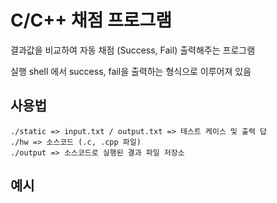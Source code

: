 # C/C++ 채점 프로그램

결과값을 비교하여 자동 채점 (Success, Fail) 출력해주는 프로그램

실행 shell 에서 success, fail을 출력하는 형식으로 이루어져 있음


## 사용법
```
./static => input.txt / output.txt => 테스트 케이스 및 출력 답
./hw => 소스코드 (.c, .cpp 파일)
./output => 소스코드로 실행된 결과 파일 저장소
```

## 예시
